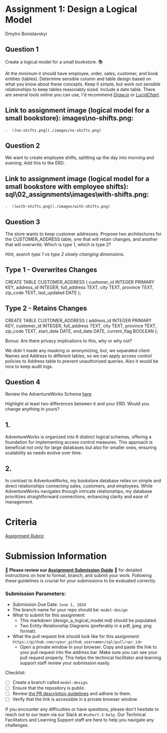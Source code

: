 # Assignment 1: Design a Logical Model
Dmytro Bonislavskyi

## Question 1
Create a logical model for a small bookstore. 📚

At the minimum it should have employee, order, sales, customer, and book entities (tables). Determine sensible column and table design based on what you know about these concepts. Keep it simple, but work out sensible relationships to keep tables reasonably sized. Include a date table. There are several tools online you can use, I'd recommend [_Draw.io_](https://www.drawio.com/) or [_LucidChart_](https://www.lucidchart.com/pages/).

## Link to assignment image (logical model for a small bookstore): images\no-shifts.png:
	-  ![no-shifts.png](./images/no-shifts.png)

## Question 2
We want to create employee shifts, splitting up the day into morning and evening. Add this to the ERD.

## Link to assignment image (logical model for a small bookstore with employee shifts): sql\02_assignments\images\with-shifts.png:
	-  ![with-shifts.png](./images/with-shifts.png)

## Question 3
The store wants to keep customer addresses. Propose two architectures for the CUSTOMER_ADDRESS table, one that will retain changes, and another that will overwrite. Which is type 1, which is type 2?

_Hint, search type 1 vs type 2 slowly changing dimensions._

## Type 1 - Overwrites Changes
CREATE TABLE CUSTOMER_ADDRESS (
    customer_id INTEGER PRIMARY KEY,
    address_id INTEGER,
    full_address TEXT,
    city TEXT,
    province TEXT,
    zip_code TEXT,
    last_updated DATE
);

## Type 2 - Retains Changes
CREATE TABLE CUSTOMER_ADDRESS (
    address_id INTEGER PRIMARY KEY,
    customer_id INTEGER,
    full_address TEXT,
    city TEXT,
    province TEXT,
    zip_code TEXT,
    start_date DATE,
    end_date DATE,
    current_flag BOOLEAN
);


Bonus: Are there privacy implications to this, why or why not?

We didn`t made any masking or anonymizing, but, we separated client Names and Address to different tables, so we can apply access control policies to Address table to prevent unauthorized queries.
Also it would be nice to keep audit logs.

## Question 4
Review the AdventureWorks Schema [here](https://i.stack.imgur.com/LMu4W.gif)

Highlight at least two differences between it and your ERD. Would you change anything in yours?

## 1. 
AdventureWorks is organized into 6 distinct logical schemas, offering a foundation for implementing access control measures. This approach is beneficial not only for large databases but also for smaller ones, ensuring scalability as needs evolve over time.

## 2. 
In contrast to AdventureWorks, my bookstore database relies on simple and direct relationships connecting sales, customers, and employees. While AdventureWorks navigates through intricate relationships, my database prioritizes straightforward connections, enhancing clarity and ease of management.

# Criteria

[Assignment Rubric](./assignment_rubric.md)

# Submission Information

🚨 **Please review our [Assignment Submission Guide](https://github.com/UofT-DSI/onboarding/blob/main/onboarding_documents/submissions.md)** 🚨 for detailed instructions on how to format, branch, and submit your work. Following these guidelines is crucial for your submissions to be evaluated correctly.

### Submission Parameters:
* Submission Due Date: `June 1, 2024`
* The branch name for your repo should be: `model-design`
* What to submit for this assignment:
    * This markdown (design_a_logical_model.md) should be populated.
    * Two Entity-Relationship Diagrams (preferably in a pdf, jpeg, png format).
* What the pull request link should look like for this assignment: `https://github.com/<your_github_username>/sql/pull/<pr_id>`
    * Open a private window in your browser. Copy and paste the link to your pull request into the address bar. Make sure you can see your pull request properly. This helps the technical facilitator and learning support staff review your submission easily.

Checklist:
- [ ] Create a branch called `model-design`.
- [ ] Ensure that the repository is public.
- [ ] Review [the PR description guidelines](https://github.com/UofT-DSI/onboarding/blob/main/onboarding_documents/submissions.md#guidelines-for-pull-request-descriptions) and adhere to them.
- [ ] Verify that the link is accessible in a private browser window.

If you encounter any difficulties or have questions, please don't hesitate to reach out to our team via our Slack at `#cohort-3-help`. Our Technical Facilitators and Learning Support staff are here to help you navigate any challenges.
